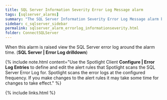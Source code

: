 ```yaml
---
title: ﻿SQL Server Information Severity Error Log Message alarm
tags: [sqlserver_alarms]
summary: "The SQL Server Information Severity Error Log Message alarm becomes active when Spotlight Enterprise detects a new fatal error message that contains one of the custom log entries of information severity that are defined in the Error log entries configuration window."
sidebar: c_sqlserver_sidebar
permalink: sqlserver_alarm_errorlog_informationseverity.html
folder: ConnectSQLServer
---
```


When this alarm is raised view the SQL Server error log around the alarm time.  (**SQL Server \| Error Log drilldown**)

{% include note.html content="Use the Spotlight Client **Configure \| Error Log Entries** to define and edit the alert rules that Spotlight scans the SQL Server Error Log for. Spotlight scans the error logs at the configured frequency. If you make changes to the alert rules it may take some time for changes to take effect." %}



{% include links.html %}
